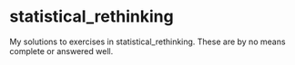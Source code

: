 # statistical_rethinking

My solutions to exercises in statistical_rethinking. These are by no means complete or answered well.
